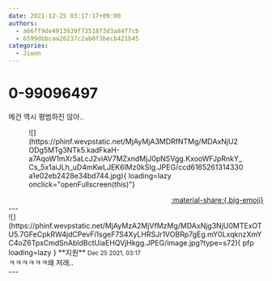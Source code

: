 ```yaml
---
date: 2021-12-25 03:17:17+09:00
authors:
  - a66ff9de4913939f73518f3d3a84f7cb
  - 6599dbbcaa26237c2ab0f3becb421b45
categories:
  - Jiwon
---
```


# 0-99096497

<div class="post-container" markdown="1">
<div class="content-container md-sidebar__scrollwrap" markdown="1">

메건 역시 평범하진 않아..
<figure markdown="1">
![](https://phinf.wevpstatic.net/MjAyMjA3MDRfNTMg/MDAxNjU2ODg5MTg3NTk5.kadFkaH-a7AqoW1mXr5aLcJ2viAV7MZxndMjJ0pNSVgg.KxooWFJpRnkY_Cs_5x1aiJLh_uD4mKwLJEK6lMz0kSIg.JPEG/ccd6165261314330a1e02eb2428e34bd744.jpg){ loading=lazy onclick="openFullscreen(this)"}
</figure>


</div>
</div>

<div style="text-align: right;" markdown="1">
<a href="https://weverse.io/fromis9/fanpost/0-99096497" style="text-align: right;">:material-share:{.big-emoji}</a>
</div>
---

<div class="comments-container md-sidebar__scrollwrap" markdown="1">
<div class="comment" markdown="1">
<div class='id-container' markdown="1">
![](https://phinf.wevpstatic.net/MjAyMzA2MjVfMzMg/MDAxNjg3NjU0MTExOTU5.7GFeCpkRW4jdCPevFi1sgeF7S4XyLHRSJr1VOBRp7gEg.mY0LxqknzXmYC4oZ6TpxCmdSnAbldBctUiaEHQVjHkgg.JPEG/image.jpg?type=s72){ pfp loading=lazy }
**<span class="artist">지원</span>** <small>Dec 25 2021, 03:17</small><br>
</div>
<div class='comment-body' markdown="1">
ㅋㅋㅋㅋㅋㅋ왜 저래..
</div>
</div>
</div>
---
